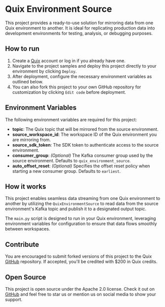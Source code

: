 # Quix Environment Source

This project provides a ready-to-use solution for mirroring data from one Quix environment to another. It is ideal for replicating production data into development environments for testing, analysis, or debugging purposes.

## How to run

1. Create a [Quix](https://portal.platform.quix.io/signup?xlink=github) account or log in if you already have one.
2. Navigate to the project samples and deploy this project directly to your environment by clicking `Deploy`.
3. After deployment, configure the necessary environment variables as outlined below.
4. You can also fork this project to your own GitHub repository for customization by clicking `Edit code` before deployment.

## Environment Variables

The following environment variables are required for this project:

- **topic**: The Quix topic that will be mirrored from the source environment.
- **source_workspace_id**: The workspace ID of the Quix environment you are mirroring from.
- **source_sdk_token**: The SDK token to authenticate access to the source environment.
- **consumer_group**: *(Optional)* The Kafka consumer group used by the source environment. Defaults to `quix_environment_source`.
- **auto_offset_reset**: *(Optional)* Specifies the offset reset policy when starting a new consumer group. Defaults to `earliest`.

## How it works

This project enables seamless data streaming from one Quix environment to another by utilizing the `QuixEnvironmentSource` to read data from the source environment's Kafka topic and publish it to a designated output topic.

The `main.py` script is designed to run in your Quix environment, leveraging environment variables for configuration to ensure that data flows smoothly between workspaces.

## Contribute

You are encouraged to submit forked versions of this project to the Quix [GitHub](https://github.com/quixio/quix-samples) repository. If accepted, you'll be credited with $200 in Quix credits.

## Open Source

This project is open source under the Apache 2.0 license. Check it out on [GitHub](https://github.com/quixio/quix-samples) and feel free to star us or mention us on social media to show your support.